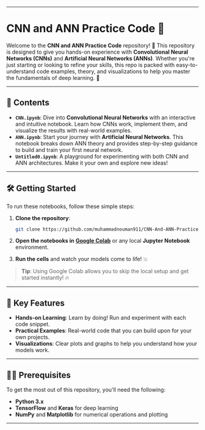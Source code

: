 
---

# **CNN and ANN Practice Code** 🤖

Welcome to the **CNN and ANN Practice Code** repository! 🎉 This repository is designed to give you hands-on experience with **Convolutional Neural Networks (CNNs)** and **Artificial Neural Networks (ANNs)**. Whether you're just starting or looking to refine your skills, this repo is packed with easy-to-understand code examples, theory, and visualizations to help you master the fundamentals of deep learning. 🌟

---

## 📂 **Contents**

* **`CNN.ipynb`**: Dive into **Convolutional Neural Networks** with an interactive and intuitive notebook. Learn how CNNs work, implement them, and visualize the results with real-world examples.
* **`ANN.ipynb`**: Start your journey with **Artificial Neural Networks**. This notebook breaks down ANN theory and provides step-by-step guidance to build and train your first neural network.
* **`Untitled0.ipynb`**: A playground for experimenting with both CNN and ANN architectures. Make it your own and explore new ideas!

---

## 🛠 **Getting Started**

To run these notebooks, follow these simple steps:

1. **Clone the repository**:

   ```bash
   git clone https://github.com/muhammadnouman911/CNN-And-ANN-Practice-Code.git
   ```

2. **Open the notebooks in** [**Google Colab**](https://colab.research.google.com/) or any local **Jupyter Notebook** environment.

3. **Run the cells** and watch your models come to life! 💥

> **Tip**: Using Google Colab allows you to skip the local setup and get started instantly! 🔥

---

## 🚀 **Key Features**

* **Hands-on Learning**: Learn by doing! Run and experiment with each code snippet.
* **Practical Examples**: Real-world code that you can build upon for your own projects.
* **Visualizations**: Clear plots and graphs to help you understand how your models work.

---

## 🧑‍💻 **Prerequisites**

To get the most out of this repository, you'll need the following:

* **Python 3.x**
* **TensorFlow** and **Keras** for deep learning
* **NumPy** and **Matplotlib** for numerical operations and plotting

---

